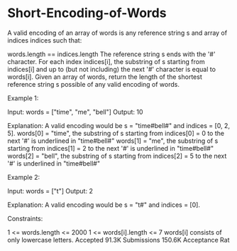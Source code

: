 # Short-Encoding-of-Words

A valid encoding of an array of words is any reference string s and array of indices indices such that:

words.length == indices.length
The reference string s ends with the '#' character.
For each index indices[i], the substring of s starting from indices[i] and up to (but not including) the next '#' character is equal to words[i].
Given an array of words, return the length of the shortest reference string s possible of any valid encoding of words.

Example 1:

Input: words = ["time", "me", "bell"]
Output: 10

Explanation: A valid encoding would be s = "time#bell#" and indices = [0, 2, 5].
words[0] = "time", the substring of s starting from indices[0] = 0 to the next '#' is underlined in "time#bell#"
words[1] = "me", the substring of s starting from indices[1] = 2 to the next '#' is underlined in "time#bell#"
words[2] = "bell", the substring of s starting from indices[2] = 5 to the next '#' is underlined in "time#bell#"

Example 2:

Input: words = ["t"]
Output: 2

Explanation: A valid encoding would be s = "t#" and indices = [0].
 

Constraints:

1 <= words.length <= 2000
1 <= words[i].length <= 7
words[i] consists of only lowercase letters.
Accepted
91.3K
Submissions
150.6K
Acceptance Rat
